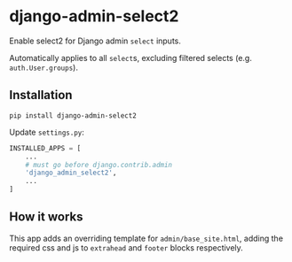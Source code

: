 # django-admin-select2

Enable select2 for Django admin `select` inputs.

Automatically applies to all `select`s, excluding filtered selects (e.g. `auth.User.groups`).

## Installation

```shell
pip install django-admin-select2
```

Update `settings.py`:

```python
INSTALLED_APPS = [
    ...
    # must go before django.contrib.admin
    'django_admin_select2',
    ...
]
```

## How it works

This app adds an overriding template for `admin/base_site.html`, adding the required css and js to `extrahead` and `footer` blocks respectively.

